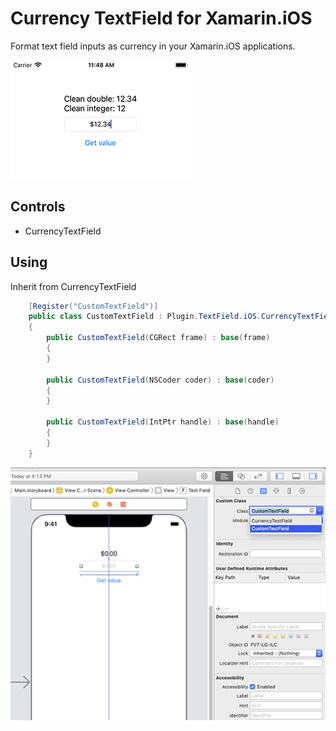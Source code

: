 # Currency TextField for Xamarin.iOS

Format text field inputs as currency in your Xamarin.iOS applications.

![alt text](https://raw.githubusercontent.com/ihorkaralash/Xamarin-Currency-TextField/master/art/ios.png)

## Controls

* CurrencyTextField

## Using

Inherit from CurrencyTextField

```csharp
    [Register("CustomTextField")]
    public class CustomTextField : Plugin.TextField.iOS.CurrencyTextField
    {
        public CustomTextField(CGRect frame) : base(frame)
        {
        }

        public CustomTextField(NSCoder coder) : base(coder)
        {
        }

        public CustomTextField(IntPtr handle) : base(handle)
        {
        }
    }
```

![alt text](https://raw.githubusercontent.com/ihorkaralash/Xamarin-Currency-TextField/master/art/textfield.png)
